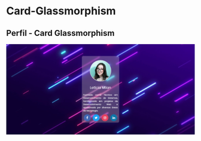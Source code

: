 # Card-Glassmorphism

## Perfil - Card Glassmorphism

![Image Card Glassmorphism](https://github.com/LeticiaMilan/Card-Glassmorphism/blob/master/Card%20Glassmorphism.png)
